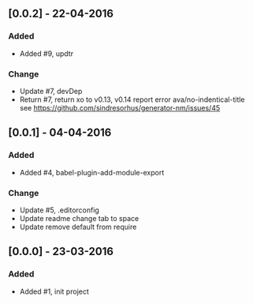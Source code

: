 ## [0.0.2] - 22-04-2016
### Added
- Added #9, updtr

### Change
- Update #7, devDep
- Return #7, return xo to v0.13, v0.14 report error ava/no-indentical-title see https://github.com/sindresorhus/generator-nm/issues/45

## [0.0.1] - 04-04-2016
### Added
- Added #4, babel-plugin-add-module-export

### Change
- Update #5, .editorconfig
- Update readme change tab to space
- Update remove default from require

## [0.0.0] - 23-03-2016
### Added 
- Added #1, init project
